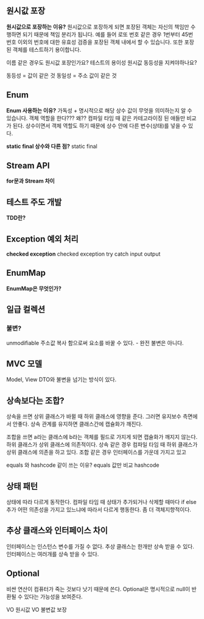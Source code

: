 ## 원시값 포장

__원시값으로 포장하는 이유?__
원시값으로 포장하게 되면 포장된 객체는 자신의 책임만 수행하면 되기 때문에 책임 분리가 됩니다. 예를 들어 로또 번호 같은 경우 1번부터 45번 번호 이외의 번호에 대한 유효성 검증을 포장된 객체 내에서 할 수 있습니다. 또한 포장된 객체를 테스트하기 용이합니다.

이름 같은 경우도 원시값 포장인가요? 테스트의 용이성
원시값 동등성을 지켜야하나요?

동등성 = 값이 같은 것
동일성 = 주소 값이 같은 것

## Enum

__Enum 사용하는 이유?__
가독성 + 명시적으로 해당 상수 값이 무엇을 의미하는지 알 수 있습니다.
객체 역할을 한다??? 왜??
컴파일 타임 때 같은 카테고라이징 된 애들만 비교가 된다.
상수이면서 객체 역할도 하기 때문에 상수 안에 다른 변수(상태)를 넣을 수 있다.

__static final 상수와 다른 점?__
static final

## Stream API

__for문과 Stream 차이__


## 테스트 주도 개발

__TDD란?__

## Exception 예외 처리

__checked exception__
checked exception try catch
input output

## EnumMap

__EnumMap은 무엇인가?__

## 일급 컬렉션

### 불변?
unmodifiable 주소값 복사 함으로써 요소를 바꿀 수 있다. - 완전 불변은 아니다.

## MVC 모델

Model, View DTO와 불변을 넘기는 방식이 있다.

## 상속보다는 조합?
상속을 쓰면 상위 클래스가 바뀔 때 하위 클래스에 영향을 준다.
그러면 유지보수 측면에서 안좋다.
상속 관계를 유지하면 클래스간에 캡슐화가 깨진다.

조합을 쓰면 a라는 클래스에 b라는 객체를 필드로 가지게 되면 캡슐화가 깨지지 않는다.
하위 클래스가 상위 클래스에 의존적이다. 상속 같은 경우 컴파일 타임 때 하위 클래스가 상위 클래스에 의존을 하고 있다.
조합 같은 경우 인터페이스를 가운데 가지고 있고

equals 와 hashcode 같이 쓰는 이유?
equals 값만 비교
hashcode 

## 상태 패턴
상태에 따라 다르게 동작한다.
컴파일 타임 때 상태가 추가되거나 삭제할 때마다 if else 추가
어떤 의존성을 가지고 있느냐에 따라서 다르게 행동한다.
좀 더 객체지향적이다.

## 추상 클래스와 인터페이스 차이
인터페이스는 인스턴스 변수를 가질 수 없다.
추상 클래스는 한개만 상속 받을 수 있다.
인터페이스는 여러개를 상속 받을 수 있다.

## Optional
비싼 연산이 컴퓨터가 죽는 것보다 낫기 때문에 쓴다.
Optional은 명시적으로 null이 반환될 수 있다는 가능성을 보여준다.

VO 원시값
VO 불변값 보장